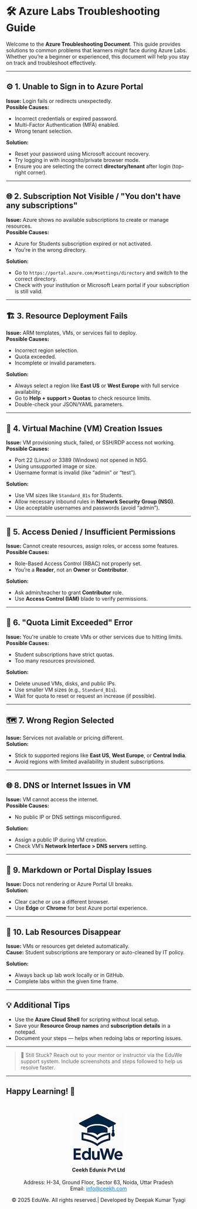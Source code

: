 # 🛠️ Azure Labs Troubleshooting Guide

Welcome to the **Azure Troubleshooting Document**. This guide provides solutions to common problems that learners might face during Azure Labs. Whether you’re a beginner or experienced, this document will help you stay on track and troubleshoot effectively.

---

## ⚙️ 1. Unable to Sign in to Azure Portal

**Issue:** Login fails or redirects unexpectedly.  
**Possible Causes:**
- Incorrect credentials or expired password.
- Multi-Factor Authentication (MFA) enabled.
- Wrong tenant selection.

**Solution:**
- Reset your password using Microsoft account recovery.
- Try logging in with incognito/private browser mode.
- Ensure you are selecting the correct **directory/tenant** after login (top-right corner).

---

## 🌐 2. Subscription Not Visible / "You don't have any subscriptions"

**Issue:** Azure shows no available subscriptions to create or manage resources.  
**Possible Causes:**
- Azure for Students subscription expired or not activated.
- You're in the wrong directory.

**Solution:**
- Go to `https://portal.azure.com/#settings/directory` and switch to the correct directory.
- Check with your institution or Microsoft Learn portal if your subscription is still valid.

---

## 🏗️ 3. Resource Deployment Fails

**Issue:** ARM templates, VMs, or services fail to deploy.  
**Possible Causes:**
- Incorrect region selection.
- Quota exceeded.
- Incomplete or invalid parameters.

**Solution:**
- Always select a region like **East US** or **West Europe** with full service availability.
- Go to **Help + support > Quotas** to check resource limits.
- Double-check your JSON/YAML parameters.

---

## 🧱 4. Virtual Machine (VM) Creation Issues

**Issue:** VM provisioning stuck, failed, or SSH/RDP access not working.  
**Possible Causes:**
- Port 22 (Linux) or 3389 (Windows) not opened in NSG.
- Using unsupported image or size.
- Username format is invalid (like “admin” or “test”).

**Solution:**
- Use VM sizes like `Standard_B1s` for Students.
- Allow necessary inbound rules in **Network Security Group (NSG)**.
- Use acceptable usernames and passwords (avoid “admin”).

---

## 🔐 5. Access Denied / Insufficient Permissions

**Issue:** Cannot create resources, assign roles, or access some features.  
**Possible Causes:**
- Role-Based Access Control (RBAC) not properly set.
- You’re a **Reader**, not an **Owner** or **Contributor**.

**Solution:**
- Ask admin/teacher to grant **Contributor** role.
- Use **Access Control (IAM)** blade to verify permissions.

---

## 💸 6. "Quota Limit Exceeded" Error

**Issue:** You're unable to create VMs or other services due to hitting limits.  
**Possible Causes:**
- Student subscriptions have strict quotas.
- Too many resources provisioned.

**Solution:**
- Delete unused VMs, disks, and public IPs.
- Use smaller VM sizes (e.g., `Standard_B1s`).
- Wait for quota to reset or request an increase (if possible).

---

## 🗺️ 7. Wrong Region Selected

**Issue:** Services not available or pricing different.  
**Solution:**
- Stick to supported regions like **East US**, **West Europe**, or **Central India**.
- Avoid regions with limited availability in student subscriptions.

---

## 🌐 8. DNS or Internet Issues in VM

**Issue:** VM cannot access the internet.  
**Possible Causes:**
- No public IP or DNS settings misconfigured.

**Solution:**
- Assign a public IP during VM creation.
- Check VM’s **Network Interface > DNS servers** setting.

---

## 📄 9. Markdown or Portal Display Issues

**Issue:** Docs not rendering or Azure Portal UI breaks.  
**Solution:**
- Clear cache or use a different browser.
- Use **Edge** or **Chrome** for best Azure portal experience.

---

## 🧪 10. Lab Resources Disappear

**Issue:** VMs or resources get deleted automatically.  
**Cause:** Student subscriptions are temporary or auto-cleaned by IT policy.

**Solution:**
- Always back up lab work locally or in GitHub.
- Complete labs within the given time frame.

---

## 💡 Additional Tips

- Use the **Azure Cloud Shell** for scripting without local setup.
- Save your **Resource Group names** and **subscription details** in a notepad.
- Document your steps — helps when redoing labs or reporting issues.

---

> 📌 Still Stuck? Reach out to your mentor or instructor via the EduWe support system. Include screenshots and steps followed to help us resolve faster.

---

Happy Learning! 🚀
----
<div style="text-align: center; padding-top: 30px;">
  <img src="../media/logo.png" alt="EduWe Logo" style="max-width: 150px; height: auto;">
  <p>
  <center><strong>Ceekh Edunix Pvt Ltd</strong></center><br>
    Address: H-34, Ground Floor, Sector 63, Noida, Uttar Pradesh<br>
    Email: <a href="mailto:info@ceekh.com" style="color: #007bff;">info@ceekh.com</a>
  </p>
  <p style="font-size: 14px; color: #555;"><center>© 2025 EduWe. All rights reserved.| Developed by Deepak Kumar Tyagi </center></p>
</div>